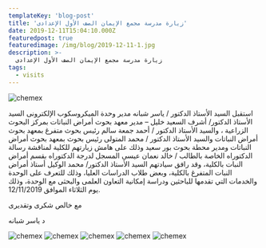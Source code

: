 ```yaml
---
templateKey: 'blog-post'
title: 'زيارة مدرسة مجمع الإيمان الصف الأول الإعدادى'
date: 2019-12-11T15:04:10.000Z
featuredpost: true
featuredimage: /img/blog/2019-12-11-1.jpg
description: >-
  زيارة مدرسة مجمع الإيمان الصف الأول الإعدادى
tags:
  - visits
---
```


![chemex](/img/blog/2019-12-11-2.jpg)

استقبل السيد الأستاذ الدكتور / ياسر شبانه مدير وحدة الميكروسكوب الإلكترونى السيد الأستاذ الدكتور/ أشرف السعيد خليل – مدير معهد بحوث أمراض النباتات بمركز البحوث الزراعية ، والسيد الأستاذ الدكتور / أحمد جمعة سالم رئيس بحوث متفرغ بمعهد بحوث أمراض النباتات والسيد الأستاذ الدكتور / محمد المتولى رئيس بحوث بمعهد بحوث أمراض النباتات ومدير محطة بحوث بور سعيد وذلك على هامش زيارتهم للكلية لمناقشة رسالة الدكتوراه الخاصة بالطالب / خالد نعمان عيسى المسجل لدرجة الدكتوراه بقسم أمراض النبات بالكلية، وقد رافق سيادتهم السيد الأستاذ الدكتور/ محمد الوكيل أستاذ أمراض النبات المتفرغ بالكلية، وبعض طلاب الدراسات العليا، وذلك للتعرف على الوحدة والخدمات التي تقدمها للباحثين ودراسة إمكانية التعاون العلمى والبحثى مع الوحدة، وذلك يوم الثلاثاء الموافق 12/11/2019.

مع خالص شكرى وتقديرى

د ياسر شبانه

![chemex](/img/blog/2019-12-11-3.jpg)
![chemex](/img/blog/2019-12-11-4.jpg)
![chemex](/img/blog/2019-12-11-5.jpg)
![chemex](/img/blog/2019-12-11-6.jpg)
![chemex](/img/blog/2019-12-11-7.jpg)
